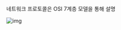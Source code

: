 네트워크 프로토콜은 OSI 7계층 모델을 통해 설명

![img](https://www.google.com/url?sa=i&url=http%3A%2F%2Fcocotp10.blogspot.com%2F2018%2F01%2Fosi-7-tcpip-1.html&psig=AOvVaw2EaBmOxXfvK8QeqFHGs1BY&ust=1736573030099000&source=images&cd=vfe&opi=89978449&ved=0CBQQjRxqFwoTCODSoue06ooDFQAAAAAdAAAAABAE)